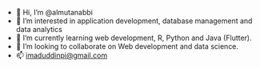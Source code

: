 - 👋 Hi, I’m @almutanabbi
- 👀 I’m interested in application development, database management and data analytics
- 🌱 I’m currently learning web development, R, Python and Java (Flutter).
- 💞️ I’m looking to collaborate on Web development and data science.
- 📫 imaduddinpi@gmail.com

<!---
almutanabbi/almutanabbi is a ✨ special ✨ repository because its `README.md` (this file) appears on your GitHub profile.
You can click the Preview link to take a look at your changes.
--->
